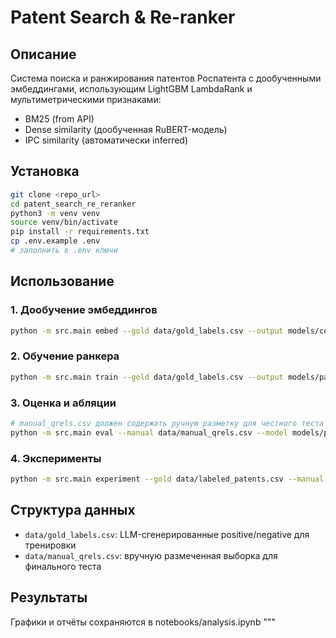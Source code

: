 # Patent Search & Re-ranker

## Описание
Система поиска и ранжирования патентов Роспатента с дообученными эмбеддингами,
использующим LightGBM LambdaRank и мультиметрическими признаками:
- BM25 (from API)
- Dense similarity (дообученная RuBERT-модель)
- IPC similarity (автоматически inferred)

## Установка
```bash
git clone <repo_url>
cd patent_search_re_reranker
python3 -m venv venv
source venv/bin/activate
pip install -r requirements.txt
cp .env.example .env
# заполнить в .env ключи
```

## Использование
### 1. Дообучение эмбеддингов
```bash
python -m src.main embed --gold data/gold_labels.csv --output models/contrastive-rubert --epochs 3
```

### 2. Обучение ранкера
```bash
python -m src.main train --gold data/gold_labels.csv --output models/patent_reranker.txt
```

### 3. Оценка и абляции
```bash
# manual_qrels.csv должен содержать ручную разметку для честного теста
python -m src.main eval --manual data/manual_qrels.csv --model models/patent_reranker.txt
```

### 4. Эксперименты
```bash
python -m src.main experiment --gold data/labeled_patents.csv --manual data/manual_qrels.csv --model models/patent_reranker.txt
```

## Структура данных
- `data/gold_labels.csv`: LLM-сгенерированные positive/negative для тренировки
- `data/manual_qrels.csv`: вручную размеченная выборка для финального теста

## Результаты
Графики и отчёты сохраняются в notebooks/analysis.ipynb
"""
